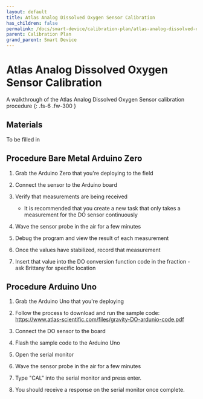 ```yaml
---
layout: default
title: Atlas Analog Dissolved Oxygen Sensor Calibration
has_children: false
permalink: /docs/smart-device/calibration-plan/atlas-analog-dissolved-oxygen-sensor-calibration
parent: Calibration Plan
grand_parent: Smart Device
---
```


# Atlas Analog Dissolved Oxygen Sensor Calibration

A walkthrough of the Atlas Analog Dissolved Oxygen Sensor calibration procedure
{: .fs-6 .fw-300 }

## Materials

To be filled in

## Procedure Bare Metal Arduino Zero

1. Grab the Arduino Zero that you're deploying to the field

2. Connect the sensor to the Arduino board

3. Verify that measurements are being received

    - It is recommended that you create a new task that only takes a measurement for the DO sensor continuously

4. Wave the sensor probe in the air for a few minutes

5. Debug the program and view the result of each measurement

6. Once the values have stabilized, record that measurement

7. Insert that value into the DO conversion function code in the fraction - ask Brittany for specific location

## Procedure Arduino Uno

1. Grab the Arduino Uno that you're deploying

2. Follow the process to download and run the sample code: https://www.atlas-scientific.com/files/gravity-DO-ardunio-code.pdf

3. Connect the DO sensor to the board

4. Flash the sample code to the Arduino Uno

5. Open the serial monitor

6. Wave the sensor probe in the air for a few minutes

7. Type "CAL" into the serial monitor and press enter.

8. You should receive a response on the serial monitor once complete.
